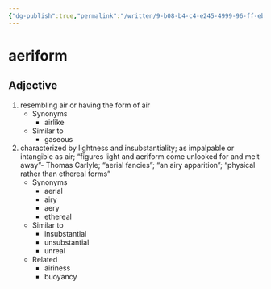 ```yaml
---
{"dg-publish":true,"permalink":"/written/9-b08-b4-c4-e245-4999-96-ff-ebfc-6543696-b/","dgHomeLink":true,"dgPassFrontmatter":false}
---
```


# aeriform


## Adjective

1. resembling air or having the form of air
	- Synonyms
		- airlike
	- Similar to
		- gaseous
2. characterized by lightness and insubstantiality; as impalpable or intangible as air; “figures light and aeriform come unlooked for and melt away”- Thomas Carlyle; “aerial fancies”; “an airy apparition”; “physical rather than ethereal forms”
	- Synonyms
		- aerial
		- airy
		- aery
		- ethereal
	- Similar to
		- insubstantial
		- unsubstantial
		- unreal
	- Related
		- airiness
		- buoyancy

